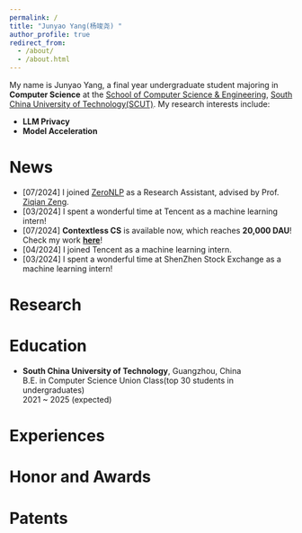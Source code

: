 ```yaml
---
permalink: /
title: "Junyao Yang(杨竣尧) "
author_profile: true
redirect_from: 
  - /about/
  - /about.html
---
```


My name is Junyao Yang, a final year undergraduate student majoring in **Computer Science** at the [School of Computer Science & Engineering](https://www2.scut.edu.cn/cs/), [South China University of Technology(SCUT)](https://www.scut.edu.cn/new/). My research interests include:

- **LLM Privacy**
- **Model Acceleration**

# News
- [07/2024] I joined [ZeroNLP](https://github.com/ZeroNLP) as a Research Assistant, advised by Prof. [Ziqian Zeng](https://ziqianzeng.github.io/).
- [03/2024] I spent a wonderful time at Tencent as a machine learning intern!
- [07/2024] **Contextless CS** is available now, which reaches **20,000 DAU**! Check my work **[here](https://kf.qq.com/)**!
- [04/2024] I joined Tencent as a machine learning intern.
- [03/2024] I spent a wonderful time at ShenZhen Stock Exchange as a machine learning intern!

Research
======

Education
======
- **South China University of Technology**, Guangzhou, China  
  B.E. in Computer Science Union Class(top 30 students in undergraduates)  
  2021 ~ 2025 (expected)

Experiences
======

Honor and Awards
======

Patents
======


